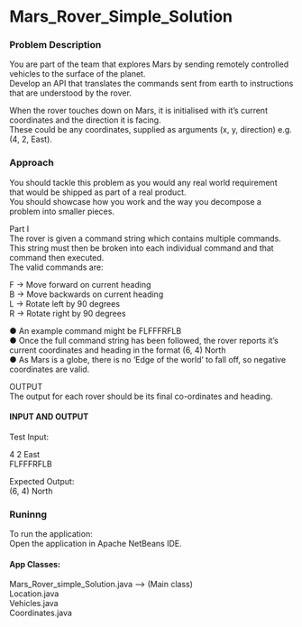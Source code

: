 # Mars_Rover_Simple_Solution

### Problem Description

You are part of the team that explores Mars by sending remotely controlled vehicles to the surface of the planet.<br />
Develop an API that translates the commands sent from earth to instructions that are understood by the rover. <br />

When the rover touches down on Mars, it is initialised with it’s current coordinates and the direction it is facing. <br />
These could be any coordinates, supplied as arguments (x, y, direction) e.g. (4, 2, East). <br />

### Approach

You should tackle this problem as you would any real world requirement that would be shipped as part of a real product. <br />
You should showcase how you work and the way you decompose a problem into smaller pieces.<br />

Part I<br />
The rover is given a command string which contains multiple commands.<br />
This string must then be broken into each individual command and that command then executed. <br />
The valid commands are: <br />

F -> Move forward on current heading <br />
B -> Move backwards on current heading <br />
L -> Rotate left by 90 degrees <br />
R -> Rotate right by 90 degrees <br />

● An example command might be FLFFFRFLB<br />
● Once the full command string has been followed, the rover reports it’s current coordinates and heading in the format (6, 4) North <br />
● As Mars is a globe, there is no ‘Edge of the world’ to fall off, so negative coordinates are valid. <br />

OUTPUT<br />
The output for each rover should be its final co-ordinates and heading. <br />

#### INPUT AND OUTPUT

Test Input: <br />

4 2 East <br />
FLFFFRFLB <br />

Expected Output:<br />
(6, 4) North <br />

### Runinng
To run the application: <br />
Open the application in Apache NetBeans IDE.<br />

#### App Classes:   
Mars_Rover_simple_Solution.java  --> (Main class) <br />
Location.java    <br />
Vehicles.java   <br />
Coordinates.java       <br />


